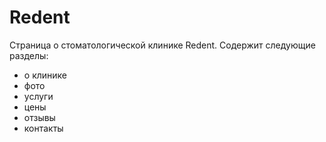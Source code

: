 # Redent
Страница о стоматологической клинике Redent. Содержит следующие разделы:
- о клинике
- фото
- услуги
- цены
- отзывы
- контакты


